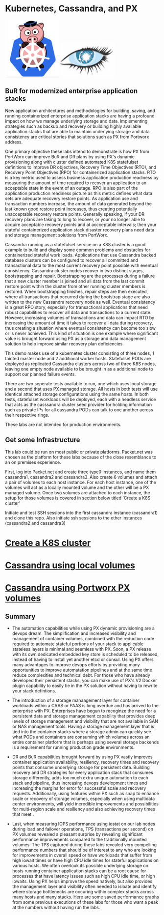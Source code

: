 # Kubernetes, Cassandra, and PX  

![](images/px_k8s.png)    ![](images/cassandra.png)    

## BuR for modernized enterprise application stacks

New application architectures and methodologies for building, saving, and running containerized enterprise application stacks are having a profound impact on how we manage underlying storage and data.  Implementing strategies such as backup and recovery or building highly available application stacks that are able to maintain underlying storage and data consistency are critical stories that solutions such as  PX from Portworx address.   

One primary objective these labs intend to demonstrate is how PX from PortWorx can improve BuR and DR plans by using PX's dynamic provisioning along with cluster defined automated K8S statefulset definitions to improve DR objectives, Recovery Time Objectives (RTO), and Recovery Point Objectives (RPO) for containerized application stacks.    RTO is a key metric used to assess business application production readiness by measuring the amount of time required to recover an application to an acceptable state in the event of an outage.  RPO is also part of the application production readiness picture as this metric defines what data sets are adequate recovery restore points.  As application use and transaction numbers increase, the amount of data generated beyond the last known good restore point increases, thus creating potentially unacceptable recovery restore points.   Generally speaking, if your DR recovery plans are taking to long to recover, or your no longer able to acquire acceptable recovery points and at accceptable intervals; then your stateful containerized application stack disaster recovery plans need data and storage management solutions from PortWorx.   

Cassandra running as a statefulset service on a K8S cluster is a good example to build and display some common problems and obstacles for containerized stateful work loads.  Applications that use Cassandra backed database clusters can be configured to recover all committed and transactional data to the most current recovery point possible with eventual consistency.   Cassandra cluster nodes recover in two distinct stages, bootstrapping and repair.   Bootstrapping are the processes during a failure that a new cluster member is joined and all data from the last commit restore point within the cluster from other running cluster members is restored.   When bootstrapping finishes, repair steps are then executed, where all transactions that occurred during the bootstrap stage are also written to the new Cassandra recovery node as well.   Eventual consistency is a great RPO story, especially for transactional applications that need robust capabilities to recover all data and transactions to a current state.  However, increasing volumes of transactions and data can impact RTO by increasing the amount of time it takes to recover all data during recovery, thus creating a situation where eventual consistency can become too slow or is never achieved.   This kind of situation is one example where significant value is brought forward using PX as a storage and data management solution to help improve similar recovery plan deficiencies.   

This demo makes use of a kubernetes cluster consisting of three nodes, 1 tainted master node and 2 additional worker hosts.   Statefulset  PODs are deployed as replicated Cassandra clusters across two of three K8S nodes, leaving one empty node available to be brought in as a additional node to support our planned failure events.  

There are two seperate tests available to run, one which uses local storage and a second that uses PX managed storage.   All hosts in both tests will use identical attached storage configurations using the same hosts.   In both tests, statefulset workloads will be deployed, each with a headless service that acts as the casssandra cluster seed provider for holding information such as private IPs for all cassandra PODs can talk to one another across their respective rings.       

These labs are not intended for production environments.  

## Get some Infrastructure

This lab could be run on most public or private platforms.   Packet.net was chosen as the platform for these labs because of the close resemblance to an on premises experience.

First, log into Packet.net and create three type0 instances, and name them cassandra1, cassandra2 and cassandra3.   Also create 6 volumes and attach a pair of volumes to each host instance.  For each host instance, one of the volumes will act as a locally mounted volume and the other will be a PX managed volume.  Once two volumes are attached to each instance, the setup for those volumes is covered in section below titled 'Create a K8S cluster'

Initiate and test SSH sessions into the first cassandra instance (cassandra1) and clone this repo.  Also initiate ssh sessions to the other instances (cassandra2 and cassandra3)


# [Create a K8S cluster](K8S_create/K8S_setup.md)


# [Cassandra using local volumes](cassandra-local/README.md)


# [Cassandra using Portworx PX volumes](cassandra-px/README.md)


## Summary



- The automation capabilities while using PX dynamic provisioning are a devops dream.   The simplification and increased visibility and management of container volumes, combined with the reduction code required to automate stateful portions of your stack to applicable stateless layers is minimal and seemless with PX.   Soon, a PX release with its own dedicated embedded key store is scheduled to be released, instead of having to install yet another etcd or consul.  Using PX offers many advantages to improve devops efforts by providing many opportunities to improve automatation pipelines and at the same time reduce complexities and technical debt.  For those who have already developed their persistent stacks, you can make use of PX's V2 Docker plugin capability to easily tie in the PX solution without having to rewrite your stack defintions.

- The introduction of a storage manaagement layer for container workloads within a CAAS or PAAS is long overdue and has arrived to the enterprise with PX.  Enterprises have begun to recoginze the need for a persistent data and storage management capability that provides deep levels of storage management and visibility that are not available in SAN or NAS management tools.   Having a storage management layer that is tied into the container stacks where a storage admin can quickly see what PODs and containers are consuming which volumes across an entire container platform that is perhaps using several storage backends is a requirement for running production grade environments.

- DR and BuR capabilities brought forward by using PX vastly improves container application availability, resiliency, recovery times and recovery points that consume underlying storage for persistent data.  Building recovery and DR strategies for every application stack that  consumes storage differently, adds too much extra unique automation to each stack and pipeline, thus increasing devops development times and increasing the margins for error for successful scale and recovery requests.  Additionally, using features within PX such as snap to enhance scale or recovery of storage volumes, especially when using multidata center environments, will yield incredible improvements and possibilities for multi-region scale and resiliency and also achieving recovery times that meet .

- Last, when measuring IOPS performance using iostat on our lab nodes during load and failover operations, TPS (transactions per second) on PX volumes revealed a pleasant surprise by revealing significant performance improvements compared to the traditionally mounted volumes.   The TPS captured during these labs revealed very compelling performance numbers that should be of interest to any who are looking for improvements in overall speed or have workloads that suffer from high iowait times or have high CPU idle times for stateful applications on various hosts.   We often overlook its possible underlying storage on hosts running container application stacks can be a root cause for processes that have latency issues such as high CPU idle time, or high iowaits.   Using PX helps improve the speed natively, but also provides the management layer and visibility often needed to isloate and identify where storage bottlenecks are occuring within complex stacks across many hosts and many stacks.  Here are some saved performance graphs from some previous executions of these labs for those who want a peak at the numbers without having run the labs.




